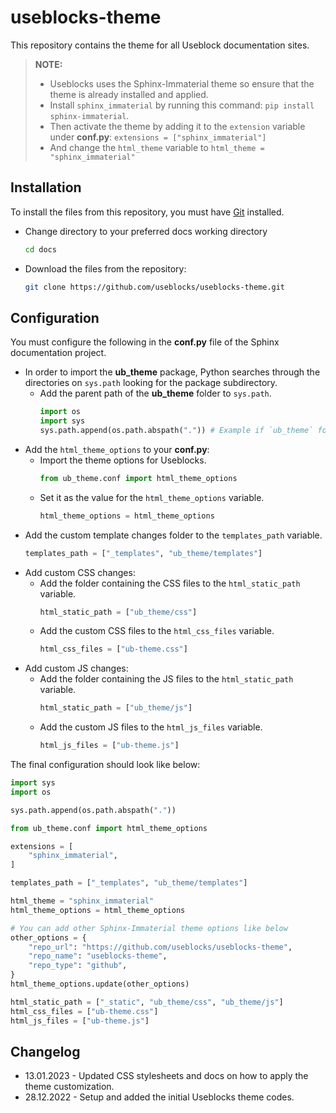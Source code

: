 # useblocks-theme
This repository contains the theme for all Useblock documentation sites.

> **NOTE:**
> - Useblocks uses the Sphinx-Immaterial theme so ensure that the theme is already installed and applied.
> - Install `sphinx_immaterial` by running this command: `pip install sphinx-immaterial`.
> - Then activate the theme by adding it to the `extension` variable under **conf.py**: `extensions = ["sphinx_immaterial"]`
> - And change the `html_theme` variable to `html_theme = "sphinx_immaterial"`

## Installation
To install the files from this repository, you must have [Git](https://git-scm.com) installed.

* Change directory to your preferred docs working directory
  ```bash
  cd docs
  ```
* Download the files from the repository:
  ```bash
  git clone https://github.com/useblocks/useblocks-theme.git
  ```

## Configuration

You must configure the following in the **conf.py** file of the Sphinx documentation project.

* In order to import the **ub_theme** package, Python searches through the directories on `sys.path` looking for the package subdirectory.
    * Add the parent path of the **ub_theme** folder to `sys.path`.
      ```python
      import os
      import sys
      sys.path.append(os.path.abspath(".")) # Example if `ub_theme` folder is in the same folder as the `conf.py` file
        ```
* Add the `html_theme_options` to your **conf.py**:
    * Import the theme options for Useblocks.
      ```python
      from ub_theme.conf import html_theme_options
        ```
    * Set it as the value for the `html_theme_options` variable.
      ```python
      html_theme_options = html_theme_options
        ```
* Add the custom template changes folder to the `templates_path` variable.
  ```python
  templates_path = ["_templates", "ub_theme/templates"]
  ```
* Add custom CSS changes:
    * Add the folder containing the CSS files to the `html_static_path` variable.
      ```python
      html_static_path = ["ub_theme/css"]
        ```
    * Add the custom CSS files to the `html_css_files` variable.
      ```python
      html_css_files = ["ub-theme.css"]
        ```
* Add custom JS changes:
    * Add the folder containing the JS files to the `html_static_path` variable.
      ```python
      html_static_path = ["ub_theme/js"]
        ```
    * Add the custom JS files to the `html_js_files` variable.
      ```python
      html_js_files = ["ub-theme.js"]
        ```

The final configuration should look like below:
```python
import sys
import os

sys.path.append(os.path.abspath("."))

from ub_theme.conf import html_theme_options

extensions = [
    "sphinx_immaterial",
]

templates_path = ["_templates", "ub_theme/templates"]

html_theme = "sphinx_immaterial"
html_theme_options = html_theme_options

# You can add other Sphinx-Immaterial theme options like below
other_options = {
    "repo_url": "https://github.com/useblocks/useblocks-theme",
    "repo_name": "useblocks-theme",
    "repo_type": "github",
}
html_theme_options.update(other_options)

html_static_path = ["_static", "ub_theme/css", "ub_theme/js"]
html_css_files = ["ub-theme.css"]
html_js_files = ["ub-theme.js"]

```

## Changelog

* 13.01.2023 - Updated CSS stylesheets and docs on how to apply the theme customization.
* 28.12.2022 - Setup and added the initial Useblocks theme codes.
